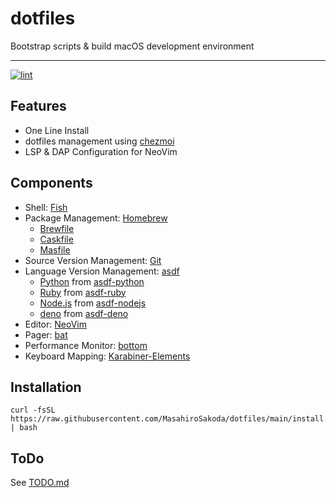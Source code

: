 # dotfiles
Bootstrap scripts & build macOS development environment

---
[![lint](https://github.com/MasahiroSakoda/dotfiles/actions/workflows/lint.yml/badge.svg)](https://github.com/MasahiroSakoda/dotfiles/actions/workflows/lint.yml)

## Features
* One Line Install
* dotfiles management using [chezmoi](https://github.com/twpayne/chezmoi)
* LSP & DAP Configuration for NeoVim

## Components
* Shell: [Fish](https://github.com/fish-shell/fish-shell)
* Package Management: [Homebrew](https://brew.sh)
  * [Brewfile](https://github.com/MasahiroSakoda/dotfiles/blob/main/dot_config/homebrew/Brewfile.tmpl)
  * [Caskfile](https://github.com/MasahiroSakoda/dotfiles/blob/main/dot_config/homebrew/Caskfile.tmpl)
  * [Masfile](https://github.com/MasahiroSakoda/dotfiles/blob/main/dot_config/homebrew/Masfile)
* Source Version Management: [Git](https://github.com/git/git)
* Language Version Management: [asdf](https://github.com/asdf-vm/asdf)
  * [Python](https://www.python.org/) from [asdf-python](https://github.com/asdf-community/asdf-python)
  * [Ruby](https://www.ruby-lang.org/) from [asdf-ruby](https://github.com/asdf-vm/asdf-ruby)
  * [Node.js](https://nodejs.org/) from [asdf-nodejs](https://github.com/asdf-vm/asdf-nodejs)
  * [deno](https://deno.com/) from [asdf-deno](https://github.com/asdf-community/asdf-deno)
* Editor: [NeoVim](https://github.com/neovim/neovim)
* Pager: [bat](https://github.com/sharkdp/bat)
* Performance Monitor: [bottom](https://github.com/ClementTsang/bottom)
* Keyboard Mapping: [Karabiner-Elements](https://karabiner-elements.pqrs.org/)

## Installation
```
curl -fsSL https://raw.githubusercontent.com/MasahiroSakoda/dotfiles/main/install.sh | bash
```

## ToDo
See [TODO.md](https://github.com/MasahiroSakoda/dotfiles/blob/main/TODO.md)
